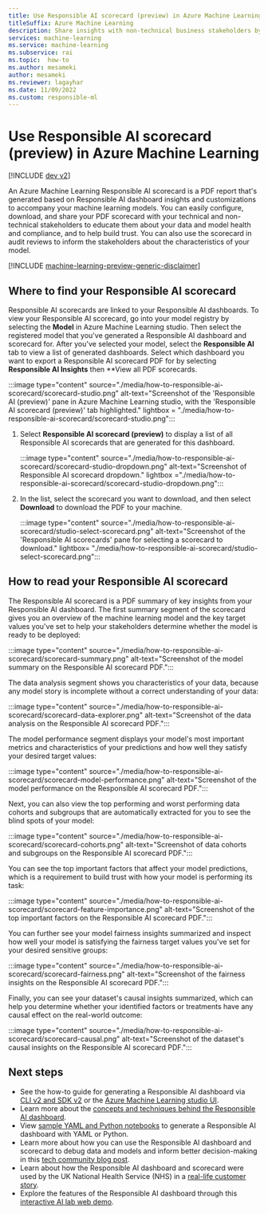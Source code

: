 ```yaml
---
title: Use Responsible AI scorecard (preview) in Azure Machine Learning
titleSuffix: Azure Machine Learning
description: Share insights with non-technical business stakeholders by exporting a PDF Responsible AI scorecard from Azure Machine Learning.
services: machine-learning
ms.service: machine-learning
ms.subservice: rai
ms.topic:  how-to
ms.author: mesameki
author: mesameki
ms.reviewer: lagayhar
ms.date: 11/09/2022
ms.custom: responsible-ml
---
```


# Use Responsible AI scorecard (preview) in Azure Machine Learning

[!INCLUDE [dev v2](includes/machine-learning-dev-v2.md)]

An Azure Machine Learning Responsible AI scorecard is a PDF report that's generated based on Responsible AI dashboard insights and customizations to accompany your machine learning models. You can easily configure, download, and share your PDF scorecard with your technical and non-technical stakeholders to educate them about your data and model health and compliance, and to help build trust. You can also use the scorecard in audit reviews to inform the stakeholders about the characteristics of your model.

[!INCLUDE [machine-learning-preview-generic-disclaimer](includes/machine-learning-preview-generic-disclaimer.md)]

## Where to find your Responsible AI scorecard

 Responsible AI scorecards are linked to your Responsible AI dashboards. To view your Responsible AI scorecard, go into your model registry by selecting the **Model** in Azure Machine Learning studio. Then select the registered model that you've generated a Responsible AI dashboard and scorecard for. After you've selected your model, select the **Responsible AI** tab to view a list of generated dashboards. Select which dashboard you want to export a Responsible AI scorecard PDF for by selecting **Responsible AI Insights** then **View all PDF scorecards.

:::image type="content" source="./media/how-to-responsible-ai-scorecard/scorecard-studio.png" alt-text="Screenshot of the 'Responsible AI (preview)' pane in Azure Machine Learning studio, with the 'Responsible AI scorecard (preview)' tab highlighted." lightbox = "./media/how-to-responsible-ai-scorecard/scorecard-studio.png":::

1. Select **Responsible AI scorecard (preview)** to display a list of all Responsible AI scorecards that are generated for this dashboard.

   :::image type="content" source="./media/how-to-responsible-ai-scorecard/scorecard-studio-dropdown.png" alt-text="Screenshot of Responsible AI scorecard dropdown." lightbox ="./media/how-to-responsible-ai-scorecard/scorecard-studio-dropdown.png":::

1. In the list, select the scorecard you want to download, and then select **Download** to download the PDF to your machine.

   :::image type="content" source="./media/how-to-responsible-ai-scorecard/studio-select-scorecard.png" alt-text="Screenshot of the 'Responsible AI scorecards' pane for selecting a scorecard to download." lightbox= "./media/how-to-responsible-ai-scorecard/studio-select-scorecard.png":::

## How to read your Responsible AI scorecard

The Responsible AI scorecard is a PDF summary of key insights from your Responsible AI dashboard. The first summary segment of the scorecard gives you an overview of the machine learning model and the key target values you've set to help your stakeholders determine whether the model is ready to be deployed:

:::image type="content" source="./media/how-to-responsible-ai-scorecard/scorecard-summary.png" alt-text="Screenshot of the model summary on the Responsible AI scorecard PDF.":::

The data analysis segment shows you characteristics of your data, because any model story is incomplete without a correct understanding of your data:

:::image type="content" source="./media/how-to-responsible-ai-scorecard/scorecard-data-explorer.png" alt-text="Screenshot of the data analysis on the Responsible AI scorecard PDF.":::

The model performance segment displays your model's most important metrics and characteristics of your predictions and how well they satisfy your desired target values:

:::image type="content" source="./media/how-to-responsible-ai-scorecard/scorecard-model-performance.png" alt-text="Screenshot of the model performance on the Responsible AI scorecard PDF.":::

Next, you can also view the top performing and worst performing data cohorts and subgroups that are automatically extracted for you to see the blind spots of your model:

:::image type="content" source="./media/how-to-responsible-ai-scorecard/scorecard-cohorts.png" alt-text="Screenshot of data cohorts and subgroups on the Responsible AI scorecard PDF.":::

You can see the top important factors that affect your model predictions, which is a requirement to build trust with how your model is performing its task:

:::image type="content" source="./media/how-to-responsible-ai-scorecard/scorecard-feature-importance.png" alt-text="Screenshot of the top important factors on the Responsible AI scorecard PDF.":::

You can further see your model fairness insights summarized and inspect how well your model is satisfying the fairness target values you've set for your desired sensitive groups:

:::image type="content" source="./media/how-to-responsible-ai-scorecard/scorecard-fairness.png" alt-text="Screenshot of the fairness insights on the Responsible AI scorecard PDF.":::

Finally, you can see your dataset's causal insights summarized, which can help you determine whether your identified factors or treatments have any causal effect on the real-world outcome:

:::image type="content" source="./media/how-to-responsible-ai-scorecard/scorecard-causal.png" alt-text="Screenshot of the dataset's causal insights on the Responsible AI scorecard PDF.":::

## Next steps

- See the how-to guide for generating a Responsible AI dashboard via [CLI&nbsp;v2 and SDK&nbsp;v2](how-to-responsible-ai-insights-sdk-cli.md) or the [Azure Machine Learning studio UI](how-to-responsible-ai-insights-ui.md).
- Learn more about the [concepts and techniques behind the Responsible AI dashboard](concept-responsible-ai-dashboard.md).
- View [sample YAML and Python notebooks](https://aka.ms/RAIsamples) to generate a Responsible AI dashboard with YAML or Python.
- Learn more about how you can use the Responsible AI dashboard and scorecard to debug data and models and inform better decision-making in this [tech community blog post](https://www.microsoft.com/ai/ai-lab-responsible-ai-dashboard).
- Learn about how the Responsible AI dashboard and scorecard were used by the UK National Health Service (NHS) in a [real-life customer story](https://aka.ms/NHSCustomerStory).
- Explore the features of the Responsible AI dashboard through this [interactive AI lab web demo](https://www.microsoft.com/ai/ai-lab-responsible-ai-dashboard).
